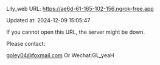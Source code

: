 Lily_web URL: https://ae6d-61-165-102-156.ngrok-free.app

Updated at: 2024-12-09 15:05:47

If you cannot open this URL, the server might be down.

Please contact: 

goley04@foxmail.com Or Wechat:GL_yeaH